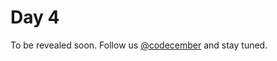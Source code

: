 # Day 4

To be revealed soon. Follow us [@codecember](https://twitter.com/codecember_ink) and stay tuned.
